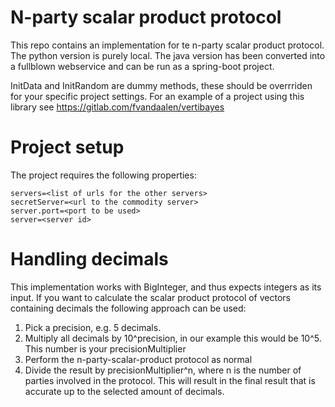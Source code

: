 # N-party scalar product protocol

This repo contains an implementation for te n-party scalar product protocol. 
The python version is purely local. The java version has been converted into a fullblown webservice and can be run as a spring-boot project.

InitData and InitRandom are dummy methods, these should be overrriden for your specific project settings.
For an example of a project using this library see https://gitlab.com/fvandaalen/vertibayes

# Project setup
The project requires the following properties:
```
servers=<list of urls for the other servers>
secretServer=<url to the commodity server>
server.port=<port to be used>
server=<server id>
```
# Handling decimals
This implementation works with BigInteger, and thus expects integers as its input.
If you want to calculate the scalar product protocol of vectors containing decimals the following approach can be used:
1) Pick a precision, e.g. 5 decimals.
2) Multiply all decimals by 10^precision, in our example this would be 10^5. This number is your precisionMultiplier
3) Perform the n-party-scalar-product protocol as normal
4) Divide the result by precisionMultiplier^n, where n is the number of parties involved in the protocol. This will 
result in the final result that is accurate up to the selected amount of decimals.